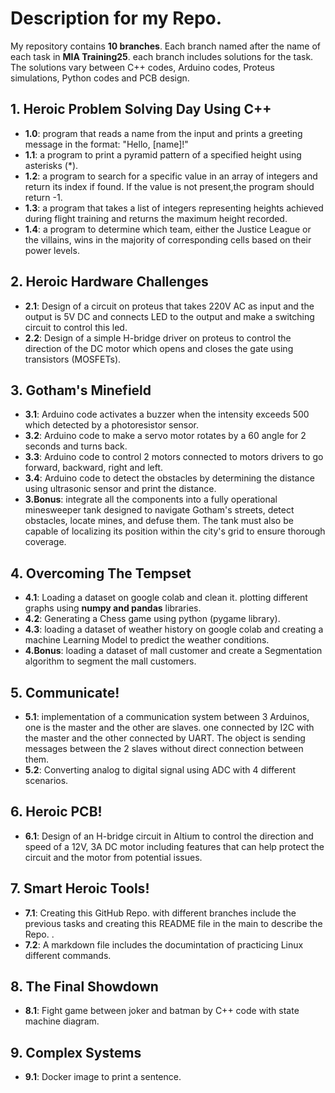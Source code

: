 # Description for my Repo.
My repository contains **10 branches**. Each branch named after the name of each task in **MIA Training25**. each branch includes solutions for the task. The solutions vary between C++ codes, Arduino codes, Proteus simulations, Python codes and PCB design.

## 1. Heroic Problem Solving Day Using C++
- **1.0**: program that reads a name from the input and prints a
 greeting message in the format: "Hello, [name]!"
- **1.1**: a program to print a pyramid pattern of a specified height using asterisks (*).
- **1.2**:  a program to search for a specific value in an array of integers and return its index if found. If the value is not present,the program should return -1.
- **1.3**:  a program that takes a list of integers representing heights achieved during flight training and returns the maximum height recorded.
- **1.4**: a program to determine which team, either the Justice League or the villains, wins in the majority of corresponding cells based on their power levels.


## 2. Heroic Hardware Challenges
- **2.1**:  Design of a circuit on proteus that takes 220V AC as input and the output is 5V DC and connects LED to the output and make a switching circuit to control this led.
- **2.2**: Design of a simple H-bridge driver on proteus to control the direction of the DC motor which opens and closes the gate using transistors (MOSFETs).

## 3. Gotham's Minefield
- **3.1**: Arduino code activates a buzzer when the intensity exceeds 500 which detected by a photoresistor sensor.
- **3.2**: Arduino code to make a servo motor rotates by a 60 angle for 2 seconds and turns back.
- **3.3**: Arduino code to control 2 motors connected to motors drivers to go forward, backward, right and left.
- **3.4**:  Arduino code to detect the obstacles by determining the distance using ultrasonic sensor and print the distance.
- **3.Bonus**: integrate all the components into a fully
operational minesweeper tank designed to navigate Gotham's streets, detect obstacles, locate mines, and defuse them. The tank must also be capable of localizing its position within the city's grid to ensure thorough coverage.

## 4. Overcoming The Tempset
- **4.1**: Loading a dataset on google colab and clean it. plotting different graphs using **numpy and pandas** libraries.
- **4.2**: Generating a Chess game using python (pygame library).
- **4.3**: loading a dataset of weather history on google colab and creating a machine Learning Model to predict the weather
conditions.
- **4.Bonus**: loading a dataset of mall customer and create a Segmentation algorithm to segment the mall customers.

## 5. Communicate!
- **5.1**: implementation of a communication system between 3 Arduinos, one is the master and the other are slaves. one connected by I2C with the master and the other connected by UART. The object is sending messages between the 2 slaves without direct connection between them.
- **5.2**: Converting analog to digital signal using ADC with 4 different scenarios.

## 6. Heroic PCB!
- **6.1**: Design of an H-bridge circuit in Altium to control the direction and speed of a 12V, 3A DC motor including features that can help protect the circuit and the motor from potential issues.

## 7. Smart Heroic Tools!
- **7.1**: Creating this GitHub Repo. with different branches include the previous tasks and creating this README file in the main to describe the Repo. .
- **7.2**: A markdown file includes the documintation of practicing Linux different commands.

## 8. The Final Showdown
- **8.1**: Fight game between joker and batman by C++ code with state machine diagram.

## 9. Complex Systems
- **9.1**: Docker image to print a sentence.